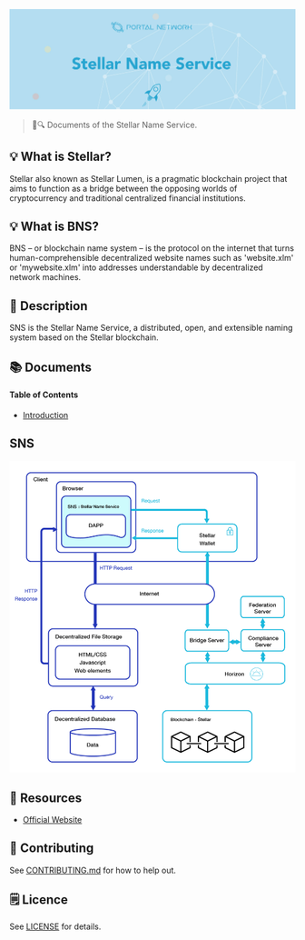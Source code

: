 ![Stellar Name Service](./assets/title.jpg)

> 📖🔍 Documents of the Stellar Name Service.

## 💡 What is Stellar?
Stellar also known as Stellar Lumen, is a pragmatic blockchain project that aims to function as a bridge between the opposing worlds of cryptocurrency and traditional centralized financial institutions.

## 💡 What is BNS?
BNS – or blockchain name system – is the protocol on the internet that turns human-comprehensible decentralized website names such as 'website.xlm' or 'mywebsite.xlm' into addresses understandable by decentralized network machines.

## 📝 Description
SNS is the Stellar Name Service, a distributed, open, and extensible naming system based on the Stellar blockchain. 

## 📚 Documents

#### Table of Contents
- [Introduction](./docs/INTRODUCTION.md)

## SNS
![Web3](./assets/web3-stellar.png)

## 🔗 Resources
- [Official Website](https://www.stellar.org/)

## 📣 Contributing
See [CONTRIBUTING.md](./CONTRIBUTING.md) for how to help out.

## 🗒 Licence
See [LICENSE](./LICENSE) for details.
